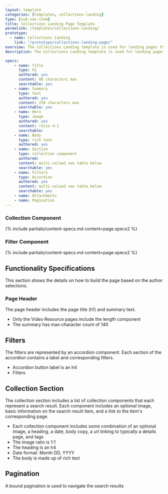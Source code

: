 ```yaml
---
layout: template
categories: [templates, collections-landing]
type: [sub-nav-item]
title: Collections Landing Page Template
permalink: /templates/collections-landing/
prototype: 
  - name: Collections Landing
    link: "/prototype/collections-landing-page/"
overview: The Collections Landing template is used for landing pages that utilize the collections component to display a list of content.
description: The Collections Landing template is used for landing pages that utilize the collections component to display a list of content.

specs:
    - name: Title
      type: h1
      authored: yes
      content: 80 characters max
      searchable: yes
    - name: Summary
      type: text
      authored: yes
      content: 250 characters max
      searchable: yes
    - name: Hero
      type: image
      authored: yes
      content: ratio 4:1
      searchable:   
    - name: Body
      type: rich text
      authored: yes
    - name: Section
      type: collection component
      authored:
      content: multi-valued see table below
      searchable: yes
    - name: Filters
      type: Accordion
      authored: yes
      content: multi-valued see table below
      searchable: yes
    - name: Attachments
    - name: Pagination
---
```


### Collection Component
{% include partials/content-specs.md content=page.specs2 %} 

### Filter Component
{% include partials/content-specs.md content=page.specs2 %} 

## Functionality Specifications
This section shows the details on how to build the page based on the author selections.

### Page Header
The page header includes the page title (h1) and summary text.
- Only the Video Resource pages include the length component
- The summary has max-character count of 140

## Filters
The filters are represented by an accordion component. Each section of the accordion contains a label and corresponding filters.
- Accordion button label is an h4
- Filters

## Collection Section
The collection section includes a list of collection components that each represent a search result. Each component includes an optional image, basic information on the search result item, and a link to the item's corresponding page.
- Each collection component includes some combination of an optional image, a heading, a date, body copy, a url linking to typically a details page, and tags
- The image ratio is 1:1
- The heading is an h4
- Date format: Month DD, YYYY
- The body is made up of rich text

## Pagination
A bound pagination is used to navigate the search results